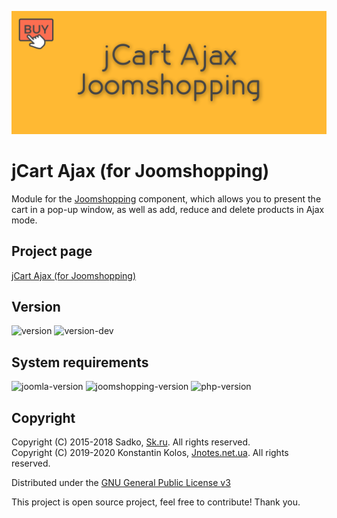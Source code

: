 ![jCart Ajax (for Joomshopping)](https://github.com/Kostelano/jCart-Ajax-Joomshopping/blob/master/jcart-ajax-joomshopping.png)

# jCart Ajax (for Joomshopping)
Module for the [Joomshopping](http://webdesigner-profi.de/joomla-webdesign/joomla-shop) component, which allows you to present the cart in a pop-up window, as well as add, reduce and delete products in Ajax mode.

## Project page
[jCart Ajax (for Joomshopping)](http://jnotes.net.ua/ext/jcart-ajax)

## Version
![version](https://img.shields.io/badge/stable-2.0.2-blue?style=for-the-badge) ![version-dev](https://img.shields.io/badge/dev-2.0.3-red?style=for-the-badge)

## System requirements
![joomla-version](https://img.shields.io/badge/joomla-3.9x-green?style=for-the-badge) ![joomshopping-version](https://img.shields.io/badge/joomshopping-4x-green?style=for-the-badge) ![php-version](https://img.shields.io/badge/php-7.3x-green?style=for-the-badge)

## Copyright
Copyright (C) 2015-2018 Sadko, [Sk.ru](http://www.sk.ru). All rights reserved.  
Copyright (C) 2019-2020 Konstantin Kolos, [Jnotes.net.ua](http://www.jnotes.net.ua). All rights reserved.

Distributed under the [GNU General Public License v3](http://www.gnu.org/licenses/gpl-3.0.html)

This project is open source project, feel free to contribute! Thank you.
